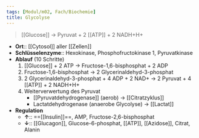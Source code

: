 ```yaml
---
tags: [Modul/m02, Fach/Biochemie]
title: Glycolyse
---
```

> [[Glucose]] → Pyruvat + 2 [[ATP]] + 2 NADH+H+
- **Ort**:: [[Cytosol]] aller [[Zellen]]
- **Schlüsselenzyme**:: Hexokinase, Phosphofructokinase 1, Pyruvatkinase
- **Ablauf** (10 Schritte)
	1. [[Glucose]] + 2 ATP → Fructose-1,6-bisphosphat + 2 ADP
	2. Fructose-1,6-bisphosphat → 2 Glycerinaldehyd-3-phosphat
	3. 2 Glycerinaldehyd-3-phosphat + 4 ADP + 2 NAD+ → 2 Pyruvat + 4 [[ATP]] + 2 NADH+H+
	4. Weiterverwertung des Pyruvat
		- [[Pyruvatdehydrogenase]] (aerob) → [[Citratzyklus]]
		- Lactatdehydrogenase (anaerobe Glycolyse) → [[Lactat]]
- **Regulation**
	- **↑**:: ==[[Insulin]]==, AMP, Fructose-2,6-bisphosphat
	- **↓**:: [[Glucagon]], Glucose-6-phosphat, [[ATP]], [[Azidose]], Citrat, Alanin